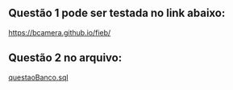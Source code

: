 ## Questão 1 pode ser testada no link abaixo:
https://bcamera.github.io/fieb/

## Questão 2 no arquivo: 
[questaoBanco.sql](https://github.com/bcamera/fieb/blob/main/questaoBanco.sql)
